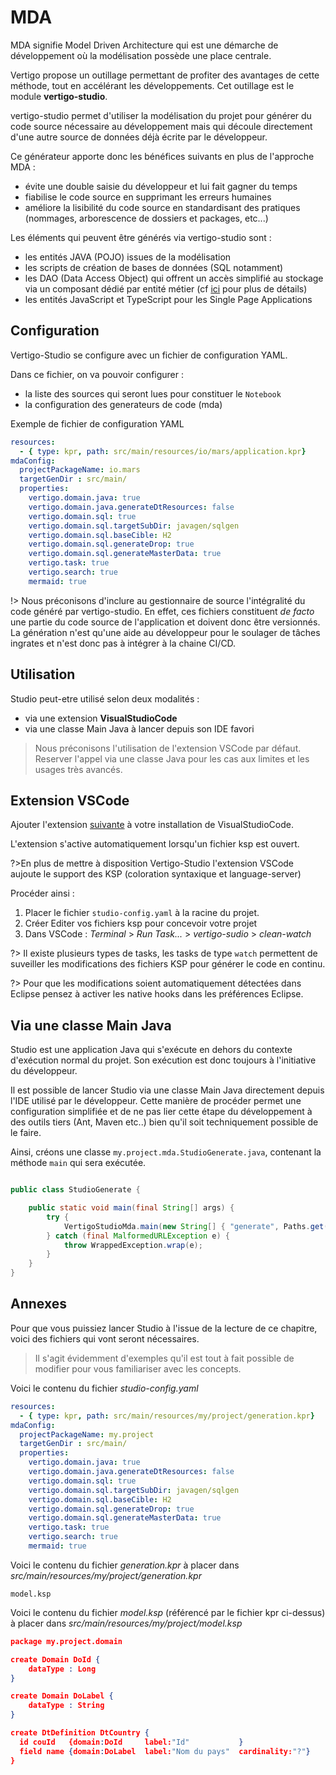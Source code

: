 # MDA

MDA signifie Model Driven Architecture qui est une démarche de développement où la modélisation possède une place centrale.

Vertigo propose un outillage permettant de profiter des avantages de cette méthode, tout en accélérant les développements. Cet outillage est le module **vertigo-studio**. 

vertigo-studio permet d'utiliser la modélisation du projet pour générer du code source nécessaire au développement mais qui découle directement d'une autre source de données déjà écrite par le développeur. 

Ce générateur apporte donc les bénéfices suivants en plus de l'approche MDA : 

- évite une double saisie du développeur et lui fait gagner du temps
- fiabilise le code source en supprimant les erreurs humaines
- améliore la lisibilité du code source en standardisant des pratiques (nommages, arborescence de dossiers et packages, etc...)

Les éléments qui peuvent être générés via vertigo-studio sont :

- les entités JAVA (POJO) issues de la modélisation
- les scripts de création de bases de données (SQL notamment)
- les DAO (Data Access Object) qui offrent un accès simplifié au stockage via un composant dédié par entité métier (cf [ici](/basic/dao) pour plus de détails)
- les entités JavaScript et TypeScript pour les Single Page Applications



## Configuration

Vertigo-Studio se configure avec un fichier de configuration YAML.

Dans ce fichier, on va pouvoir configurer :

- la liste des sources qui seront lues pour constituer le `Notebook`
- la configuration des generateurs de code (mda)

Exemple de fichier de configuration YAML

```yaml
resources: 
  - { type: kpr, path: src/main/resources/io/mars/application.kpr}
mdaConfig:
  projectPackageName: io.mars
  targetGenDir : src/main/
  properties: 
    vertigo.domain.java: true
    vertigo.domain.java.generateDtResources: false
    vertigo.domain.sql: true
    vertigo.domain.sql.targetSubDir: javagen/sqlgen
    vertigo.domain.sql.baseCible: H2
    vertigo.domain.sql.generateDrop: true
    vertigo.domain.sql.generateMasterData: true
    vertigo.task: true
    vertigo.search: true
    mermaid: true
```

!> Nous préconisons d'inclure au gestionnaire de source l'intégralité du code généré par vertigo-studio. En effet, ces fichiers constituent *de facto* une partie du code source de l'application et doivent donc être versionnés. La génération n'est qu'une aide au développeur pour le soulager de tâches ingrates et n'est donc pas à intégrer à la chaine CI/CD. 

## Utilisation

Studio peut-etre utilisé selon deux modalités :

- via une extension __VisualStudioCode__
- via une classe Main Java à lancer depuis son IDE favori

> Nous préconisons l'utilisation de l'extension VSCode par défaut. Reserver l'appel via une classe Java pour les cas aux limites et les usages très avancés.

## Extension VSCode

Ajouter l'extension [suivante](https://marketplace.visualstudio.com/items?itemName=vertigo-io.vertigo-vscode&ssr=false#overview) à votre installation de VisualStudioCode.

L'extension s'active automatiquement lorsqu'un fichier ksp est ouvert. 

?>En plus de mettre à disposition Vertigo-Studio l'extension VSCode aujoute le support des KSP (coloration syntaxique et language-server)

Procéder ainsi :

1. Placer le fichier `studio-config.yaml` à la racine du projet.
2. Créer Editer vos fichiers ksp pour concevoir votre projet
3. Dans VSCode : *Terminal* > *Run Task...* > *vertigo-sudio* > *clean-watch*

?> Il existe plusieurs types de tasks, les tasks de type `watch` permettent de suveiller les modifications des fichiers KSP pour générer le code en continu.

?> Pour que les modifications soient automatiquement détectées dans Eclipse pensez à activer les native hooks dans les préférences Eclipse.


## Via une classe Main Java

Studio est une application Java qui s'exécute en dehors du contexte d'exécution normal du projet. Son exécution est donc toujours à l'initiative du développeur.

Il est possible de lancer Studio via une classe Main Java directement depuis l'IDE utilisé par le développeur. Cette manière de procéder permet une configuration simplifiée et de ne pas lier cette étape du développement à des outils tiers (Ant, Maven etc..) bien qu'il soit techniquement possible de le faire. 

Ainsi, créons une classe  `my.project.mda.StudioGenerate.java`, contenant la méthode `main` qui sera exécutée.

```java

public class StudioGenerate {

	public static void main(final String[] args) {
		try {
			VertigoStudioMda.main(new String[] { "generate", Paths.get("studio-config.yaml").toUri().toURL().toExternalForm() });
		} catch (final MalformedURLException e) {
			throw WrappedException.wrap(e);
		}
	}
}

```


## Annexes

Pour que vous puissiez lancer Studio à l'issue de la lecture de ce chapitre, voici des fichiers qui vont seront nécessaires. 

> Il s'agit évidemment d'exemples qu'il est tout à fait possible de modifier pour vous familiariser avec les concepts.

Voici le contenu du fichier *studio-config.yaml*
```yaml
resources: 
  - { type: kpr, path: src/main/resources/my/project/generation.kpr}
mdaConfig:
  projectPackageName: my.project
  targetGenDir : src/main/
  properties: 
    vertigo.domain.java: true
    vertigo.domain.java.generateDtResources: false
    vertigo.domain.sql: true
    vertigo.domain.sql.targetSubDir: javagen/sqlgen
    vertigo.domain.sql.baseCible: H2
    vertigo.domain.sql.generateDrop: true
    vertigo.domain.sql.generateMasterData: true
    vertigo.task: true
    vertigo.search: true
    mermaid: true
```


Voici le contenu du fichier *generation.kpr* à placer dans *src/main/resources/my/project/generation.kpr*

```
model.ksp
```

Voici le contenu du fichier *model.ksp* (référencé par le fichier kpr ci-dessus) à placer dans *src/main/resources/my/project/model.ksp*

```json
package my.project.domain

create Domain DoId {
	dataType : Long
}

create Domain DoLabel {
	dataType : String
}

create DtDefinition DtCountry {
  id couId   {domain:DoId     label:"Id"           }
  field name {domain:DoLabel  label:"Nom du pays"  cardinality:"?"}
}


```







